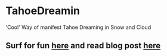 # TahoeDreamin
'Cool' Way of manifest Tahoe Dreaming in Snow and Cloud

## Surf for fun [here](http://mailtoharshit.github.io/TahoeDreamin) and read blog post [here](http://www.oyecode.com/2016/01/oye-tahoe-dreamin2016-cool-page.html)
